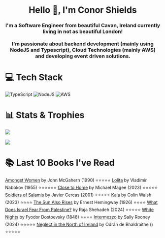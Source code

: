 <h1 align="center">Hello 👋, I'm Conor Shields</h1>  
<h3 align="center">I'm a Software Engineer from beautiful Cavan, Ireland currently living in not as beautiful London! <br /> <br /> I'm passionate about backend development (mainly using NodeJS and Typescript), Cloud Technologies (mainly AWS) and developing event driven solutions.</h3>  
  
# 💻 Tech Stack
![TypeScript](https://img.shields.io/badge/typescript-%23007ACC.svg?style=for-the-badge&logo=typescript&logoColor=white) 
![NodeJS](https://img.shields.io/badge/node.js-6DA55F?style=for-the-badge&logo=node.js&logoColor=white) 
![AWS](https://img.shields.io/badge/AWS-%23FF9900.svg?style=for-the-badge&logo=amazon-aws&logoColor=white) 

# 📊 Stats & Trophies
![](https://nirzak-streak-stats.vercel.app/?user=cshields236&theme=darcula&hide_border=false)
<br/>
<br/>
![](https://github-profile-trophy.vercel.app/?username=cshields236&theme=dracula&no-frame=false&no-bg=true&margin-w=4)

# 📚 Last 10 Books I've Read 
<!-- GOODREADS-LIST:START -->
[Amongst Women](https://www.goodreads.com/review/show/6977075883?utm_medium=api&utm_source=rss) by John McGahern (1990) ⭐️⭐⭐⭐⭐
[Lolita](https://www.goodreads.com/review/show/7263361950?utm_medium=api&utm_source=rss) by Vladimir Nabokov (1955) ⭐️⭐⭐⭐⭐⭐
[Close to Home](https://www.goodreads.com/review/show/7187404351?utm_medium=api&utm_source=rss) by Michael  Magee (2023) ⭐️⭐⭐⭐⭐
[Soldiers of Salamis](https://www.goodreads.com/review/show/7144173521?utm_medium=api&utm_source=rss) by Javier Cercas (2001) ⭐️⭐⭐⭐⭐
[Kala](https://www.goodreads.com/review/show/7054554760?utm_medium=api&utm_source=rss) by Colin Walsh (2023) ⭐️⭐⭐⭐
[The Sun Also Rises](https://www.goodreads.com/review/show/6967902994?utm_medium=api&utm_source=rss) by Ernest Hemingway (1926) ⭐️⭐⭐⭐
[What Does Israel Fear From Palestine?](https://www.goodreads.com/review/show/6946903478?utm_medium=api&utm_source=rss) by Raja Shehadeh (2024) ⭐️⭐⭐⭐⭐
[White Nights](https://www.goodreads.com/review/show/6923983788?utm_medium=api&utm_source=rss) by Fyodor Dostoevsky (1848) ⭐️⭐⭐⭐
[Intermezzo](https://www.goodreads.com/review/show/6884864200?utm_medium=api&utm_source=rss) by Sally Rooney (2024) ⭐️⭐⭐⭐⭐
[Neglect in the North of Ireland](https://www.goodreads.com/review/show/6813163810?utm_medium=api&utm_source=rss) by Odrán de Bhaldraithe () ⭐️⭐⭐⭐⭐
<!-- GOODREADS-LIST:END -->
